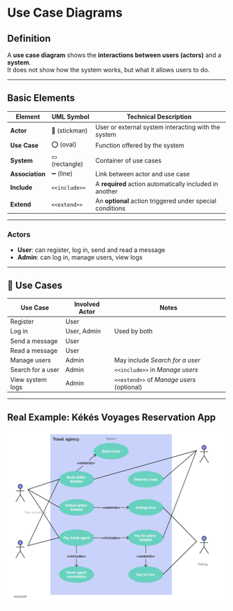 # Use Case Diagrams

## Definition

A **use case diagram** shows the **interactions between users (actors)** and a **system**.  
It does not show how the system works, but what it allows users to do.

---

## Basic Elements

| Element               | UML Symbol         | Technical Description                                                             |
|-----------------------|--------------------|------------------------------------------------------------------------------------|
| **Actor**             | 👤 (stickman)       | User or external system interacting with the system                               |
| **Use Case**          | ⭕ (oval)           | Function offered by the system                                                    |
| **System**            | ▭ (rectangle)      | Container of use cases                                                            |
| **Association**       | ➖ (line)           | Link between actor and use case                                                   |
| **Include**           | `<<include>>`       | A **required** action automatically included in another                           |
| **Extend**            | `<<extend>>`        | An **optional** action triggered under special conditions                         |

---

### Actors
- **User**: can register, log in, send and read a message  
- **Admin**: can log in, manage users, view logs

---

## 🔸 Use Cases

| Use Case                       | Involved Actor   | Notes                                              |
|-------------------------------|------------------|----------------------------------------------------|
| Register                      | User             |                                                    |
| Log in                        | User, Admin      | Used by both                                      |
| Send a message                | User             |                                                    |
| Read a message                | User             |                                                    |
| Manage users                  | Admin            | May include *Search for a user*                   |
| Search for a user             | Admin            | `<<include>>` in *Manage users*                   |
| View system logs              | Admin            | `<<extend>>` of *Manage users* (optional)         |

---

## Real Example: Kékés Voyages Reservation App
![diagramme-use-case-kékés-voyages](data/use-case-diagram-for-travel-agency.jpg)

